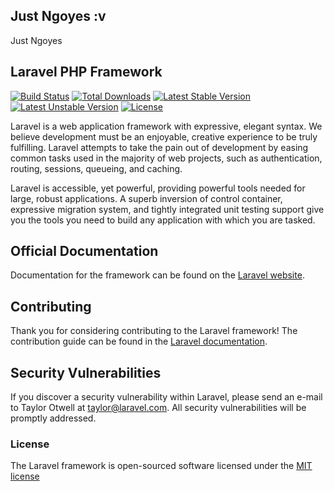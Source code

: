 ## Just Ngoyes :v
Just Ngoyes
## Laravel PHP Framework

[![Build Status](https://travis-ci.org/laravel/framework.svg)](https://travis-ci.org/laravel/framework)
[![Total Downloads](https://poser.pugx.org/laravel/framework/d/total.svg)](https://packagist.org/packages/laravel/framework)
[![Latest Stable Version](https://poser.pugx.org/laravel/framework/v/stable.svg)](https://packagist.org/packages/laravel/framework)
[![Latest Unstable Version](https://poser.pugx.org/laravel/framework/v/unstable.svg)](https://packagist.org/packages/laravel/framework)
[![License](https://poser.pugx.org/laravel/framework/license.svg)](https://packagist.org/packages/laravel/framework)

Laravel is a web application framework with expressive, elegant syntax. We believe development must be an enjoyable, creative experience to be truly fulfilling. Laravel attempts to take the pain out of development by easing common tasks used in the majority of web projects, such as authentication, routing, sessions, queueing, and caching.

Laravel is accessible, yet powerful, providing powerful tools needed for large, robust applications. A superb inversion of control container, expressive migration system, and tightly integrated unit testing support give you the tools you need to build any application with which you are tasked.


## Official Documentation


Documentation for the framework can be found on the [Laravel website](http://laravel.com/docs).


## Contributing


Thank you for considering contributing to the Laravel framework! The contribution guide can be found in the [Laravel documentation](http://laravel.com/docs/contributions).


## Security Vulnerabilities


If you discover a security vulnerability within Laravel, please send an e-mail to Taylor Otwell at taylor@laravel.com. All security vulnerabilities will be promptly addressed.


### License


The Laravel framework is open-sourced software licensed under the [MIT license](http://opensource.org/licenses/MIT)